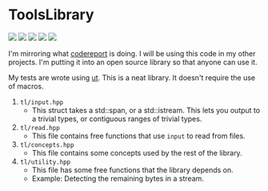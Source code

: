 # ToolsLibrary

<p align="left">
    <a href="https://github.com/sebanisu/ToolsLibrary/issues" alt="contributions welcome">
        <img src="https://img.shields.io/badge/contributions-welcome-brightgreen.svg?style=flat" /></a>
    <a href="https://www.boost.org/LICENSE_1_0.txt" alt="Boost License">
        <img src="https://img.shields.io/badge/License-Boost-blue.svg" /></a>    
    <a href="https://en.cppreference.com/w/cpp/20">
        <img src="https://img.shields.io/badge/C++%20-20-ff69b4.svg"/></a>
    <a href="https://github.com/sebanisu?tab=followers" alt="GitHub followers">
        <img src="https://img.shields.io/github/followers/sebanisu.svg?style=social&label=Follow" /></a>
    <a href="https://GitHub.com/sebanisu/ToolsLibrary/stargazers/" alt="GitHub stars">
        <img src="https://img.shields.io/github/stars/sebanisu/ToolsLibrary.svg?style=social&label=Star" /></a>
</p>
I'm mirroring what <a href="https://github.com/codereport/An-Algorithm-Library">codereport</a> is doing. I will be using this code in my other projects. I'm putting it into an open source library so that anyone can use it.

My tests are wrote using [ut](https://github.com/boost-ext/ut). This is a neat library. It doesn't require the use of macros.

1. `tl/input.hpp`
    * This struct takes a std::span, or a std::istream. This lets you output to a trivial types, or contiguous ranges of
      trivial types.
2. `tl/read.hpp`
    * This file contains free functions that use `input` to read from files.
3. `tl/concepts.hpp`
    * This file contains some concepts used by the rest of the library.
4. `tl/utility.hpp`
    * This file has some free functions that the library depends on.
    * Example: Detecting the remaining bytes in a stream. 
